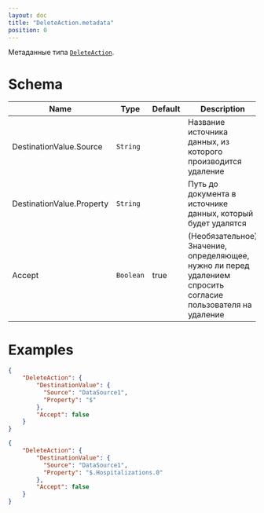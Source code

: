 ```yaml
---
layout: doc
title: "DeleteAction.metadata"
position: 0
---
```


Метаданные типа [`DeleteAction`](../).

# Schema

|Name|Type|Default|Description|
|----|----|----|-----------|
|DestinationValue.Source|`String`| |Название источника данных, из которого производится удаление|
|DestinationValue.Property|`String`| |Путь до документа в источнике данных, который будет удалятся|
|Accept|`Boolean`|true| (Необязательное) Значение, определяющее, нужно ли перед удалением спросить согласие пользователя на удаление|


# Examples

```json
{
	"DeleteAction": {
		"DestinationValue": {
		  "Source": "DataSource1",
		  "Property": "$"
		},
		"Accept": false
	}
}
```

```json
{
	"DeleteAction": {
		"DestinationValue": {
		  "Source": "DataSource1",
		  "Property": "$.Hospitalizations.0"
		},
		"Accept": false
	}
}
```